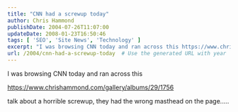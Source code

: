 ```yaml
---
title: "CNN had a screwup today"
author: Chris Hammond
publishDate: 2004-07-26T11:07:00
updateDate: 2008-01-23T16:50:46
tags: [ 'SEO', 'Site News', 'Technology' ]
excerpt: "I was browsing CNN today and ran across this https://www.chrishammond.com/gallery/albums/29/1756.aspx Talk about a horrible screwup, they had the wrong masthead on the page..... ..."
url: /2004/cnn-had-a-screwup-today  # Use the generated URL with year
---
```

<P>I was browsing CNN today and ran across this</P> <P><A href="https://www.chrishammond.com/gallery/albums/29/1756">https://www.chrishammond.com/gallery/albums/29/1756</a></p> <p>talk about a horrible screwup, they had the wrong masthead on the page..... </P>
